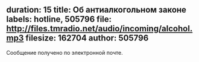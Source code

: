 duration: 15
title: Об антиалкогольном законе
labels: hotline, 505796
file: http://files.tmradio.net/audio/incoming/alcohol.mp3
filesize: 162704
author: 505796
---
Сообщение получено по электронной почте.
